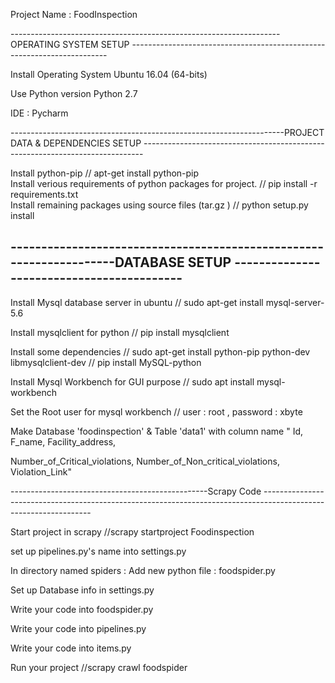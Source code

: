 Project Name : FoodInspection

 ------------------------------------------------------------------- OPERATING SYSTEM SETUP ------------------------------------------------------------------------
 
Install Operating System Ubuntu 16.04 (64-bits)

Use Python version  Python 2.7

IDE :  Pycharm

--------------------------------------------------------------------PROJECT DATA & DEPENDENCIES SETUP ------------------------------------------------------------------------------

Install python-pip     // apt-get install python-pip                                                                                          
Install verious requirements of python packages for project.                    // pip install -r requirements.txt                                                                                                                                                     
Install remaining packages using source files (tar.gz )                         // python setup.py install


--------------------------------------------------------------------DATABASE SETUP ------------------------------------------
----------------------------------------------------------

Install Mysql database server in ubuntu  // sudo apt-get install mysql-server-5.6

Install mysqlclient for python           // pip install mysqlclient

Install some dependencies                // sudo apt-get install python-pip python-dev libmysqlclient-dev 
                                        // pip install MySQL-python

Install Mysql Workbench for GUI purpose  // sudo apt install mysql-workbench

Set the Root user for mysql workbench    // user : root , password : xbyte

Make Database 'foodinspection' & Table 'data1' with column name " Id, F_name, Facility_address, 

Number_of_Critical_violations, Number_of_Non_critical_violations, Violation_Link" 


-------------------------------------------------Scrapy Code -----------------------------------------------------------------------------------------------------------------


Start project in scrapy            //scrapy startproject Foodinspection

set up pipelines.py's name into settings.py

In directory named spiders : Add new python file : foodspider.py

Set up Database info in settings.py

Write your code into foodspider.py

Write your code into pipelines.py

Write your code into items.py

Run your project                   //scrapy crawl foodspider


